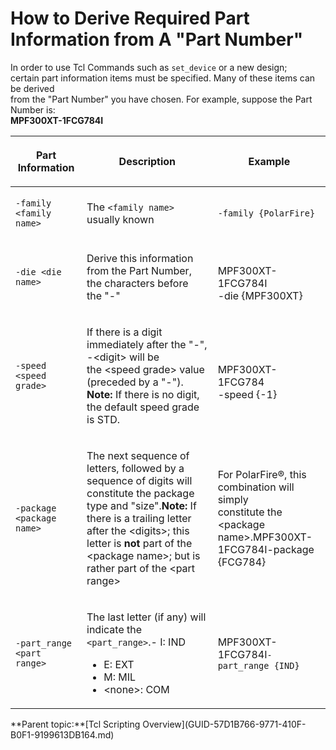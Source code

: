 # How to Derive Required Part Information from A "Part Number"

In order to use Tcl Commands such as `set_device` or a new design;<br /> certain part information items must be specified. Many of these items can be derived<br /> from the "Part Number" you have chosen. For example, suppose the Part Number is:<br /> **MPF300XT-1FCG784I**<br />

<table id="TABLE_RPX_CKP_JNB"><thead><tr><th>

Part Information

</th><th>

Description

</th><th>

Example

</th></tr></thead><tbody><tr><td>

`-family <family name>`

</td><td>

The `<family name>` usually known

</td><td>

`-family {PolarFire}`

</td></tr><tr><td>

`-die <die name>`

</td><td>

Derive this information from the Part Number, the characters before<br /> the "-"

</td><td>

<br /> MPF300XT-1FCG784I<br /> -die \{MPF300XT\}<br />

</td></tr><tr><td>

`-speed <speed grade>`

</td><td>

If there is a digit immediately after the "-", -&lt;digit&gt; will be<br /> the &lt;speed grade&gt; value \(preceded by a "-"\). **Note:** If there is no digit, the default speed grade is STD.

</td><td>

<br /> MPF300XT-1FCG784<br /> -speed \{-1\}<br />

</td></tr><tr><td>

`-package <package name>`

</td><td>

The next sequence of letters, followed by a sequence of digits will<br /> constitute the package type and "size".**Note:** If there is a trailing letter after the &lt;digits&gt;; this letter is **not** part of the &lt;package name&gt;; but is rather part of the &lt;part range&gt;

</td><td>

For PolarFire®, this combination will simply<br /> constitute the &lt;package name&gt;.MPF300XT-<br /> 1FCG784I-package<br /> \{FCG784\}

</td></tr><tr><td>

`-part_range <part range>`

</td><td>

The last letter \(if any\) will indicate the<br /> `<part_range>`.-   I: IND
-   E: EXT
-   M: MIL
-   &lt;none&gt;: COM

</td><td>

MPF300XT- 1FCG784I`-part_range {IND}`

</td></tr></tbody>
</table>**Parent topic:**[Tcl Scripting Overview](GUID-57D1B766-9771-410F-B0F1-9199613DB164.md)

